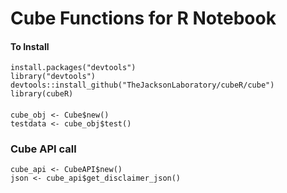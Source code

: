 # Cube Functions for R Notebook

#### To Install

```
install.packages("devtools")
library("devtools")
devtools::install_github("TheJacksonLaboratory/cubeR/cube")
library(cubeR)
```

#### 

```
cube_obj <- Cube$new()
testdata <- cube_obj$test()
```

### Cube API call

```
cube_api <- CubeAPI$new()
json <- cube_api$get_disclaimer_json()
```
